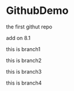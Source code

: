 # GithubDemo
the first githut repo

add on 8.1

this is branch1

this is branch2

this is branch3

this is branch4
